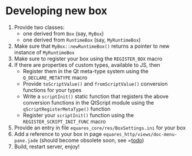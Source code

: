 # Developing new box

1. Provide two classes:
   * one derived from ```Box``` (say, ```MyBox```)
   * one derived from ```RuntimeBox``` (say, ```MyRuntimeBox```)
2. Make sure that ```MyBox::newRuntimeBox()``` returns a pointer to new instance of ```MyRuntimeBox```
3. Make sure to register your box using the ```REGISTER_BOX``` macro
4. If there are properties of custom types, available to JS, then
   * Register them in the Qt meta-type system using the ```Q_DECLARE_METATYPE``` macro
   * Provide ```toScriptValue()``` and ```fromScriptValue()``` conversion functions for your types
   * Write a ```scriptInit()``` static function that registers the above conversion functions in the QtScript module using the ```qScriptRegisterMetaType()``` function
   * Register your ```scriptInit()``` function using the ```REGISTER_SCRIPT_INIT_FUNC``` macro
5. Provide an entry in file ```equares_core/res/BoxSettings.ini``` for your box
6. Add a reference to your box in page ```equares_http/views/doc-menu-pane.jade``` (should become obsolete soon, see =[todo](/doc#page/dev-roadmap))
7. Build, restart server, enjoy!
